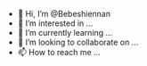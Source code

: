 - 👋 Hi, I’m @Bebeshiennan
- 👀 I’m interested in ...
- 🌱 I’m currently learning ...
- 💞️ I’m looking to collaborate on ...
- 📫 How to reach me ...

<!---
Bebeshiennan/Bebeshiennan is a ✨ special ✨ repository because its `README.md` (this file) appears on your GitHub profile.
You can click the Preview link to take a look at your changes.
--->
